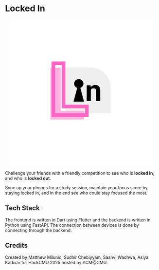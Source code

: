 # Locked In
<p align="center">
<img src="locked_in.png"></img>
</p>

Challenge your friends with a friendly competition to see who is **locked in**, and who is **locked out**.

Sync up your phones for a study session,
maintain your focus score by staying locked in, and in the end see who could stay focused the most.

## Tech Stack
The frontend is written in Dart using Flutter and the backend is written in Python using FastAPI. The connection between devices is done by connecting through the backend.

## Credits
Created by Matthew Milunic, Sudhir Chebiyyam, Saanvi Wadhwa, Asiya Kadivar for HackCMU 2025 hosted by ACM@CMU.
